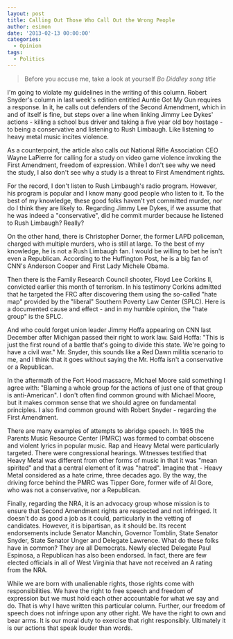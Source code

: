 ```yaml
---
layout: post
title: Calling Out Those Who Call Out the Wrong People 
author: esimon
date: '2013-02-13 00:00:00'
categories:
  - Opinion
tags:
  - Politics
---
```

> Before you accuse me, take a look at yourself
> _Bo Diddley song title_

I'm going to violate my guidelines in the writing of this column. Robert Snyder's column in last week's edition entitled Auntie Got My Gun requires a response. In it, he calls out defenders of the Second Amendment, which in and of itself is fine, but steps over a line when linking Jimmy Lee Dykes' actions - killing a school bus driver and taking a five year old boy hostage - to being a conservative and listening to Rush Limbaugh. Like listening to heavy metal music incites violence. 

As a counterpoint, the article also calls out National Rifle Association CEO Wayne LaPierre for calling for a study on video game violence invoking the First Amendment, freedom of expression. While I don't see why we need the study, I also don't see why a study is a threat to First Amendment rights. 

For the record, I don't listen to Rush Limbaugh's radio program. However, his program is popular and I know many good people who listen to it. To the best of my knowledge, these good folks haven't yet committed murder, nor do I think they are likely to. Regarding Jimmy Lee Dykes, if we assume that he was indeed a "conservative", did he commit murder because he listened to Rush Limbaugh? Really?

On the other hand, there is Christopher Dorner, the former LAPD policeman, charged with multiple murders, who is still at large. To the best of my knowledge, he is not a Rush Limbaugh fan. I would be willing to bet he isn't even a Republican. According to the Huffington Post, he is a big fan of CNN's Anderson Cooper and First Lady Michele Obama. 

Then there is the Family Research Council shooter, Floyd Lee Corkins II, convicted earlier this month of terrorism. In his testimony Corkins admitted that he targeted the FRC after discovering them using the so-called "hate map" provided by the "liberal" Southern Poverty Law Center (SPLC). Here is a documented cause and effect - and in my humble opinion, the "hate group" is the SPLC. 

And who could forget union leader Jimmy Hoffa appearing on CNN last December after Michigan passed their right to work law. Said Hoffa: "This is just the first round of a battle that's going to divide this state. We're going to have a civil war." Mr. Snyder, this sounds like a Red Dawn militia scenario to me, and I think that it goes without saying the Mr. Hoffa isn't a conservative or a Republican. 

In the aftermath of the Fort Hood massacre, Michael Moore said something I agree with: "Blaming a whole group for the actions of just one of that group is anti-American". I don't often find common ground with Michael Moore, but it makes common sense that we should agree on fundamental principles. I also find common ground with Robert Snyder - regarding the First Amendment. 

There are many examples of attempts to abridge speech. In 1985 the Parents Music Resource Center (PMRC) was formed to combat obscene and violent lyrics in popular music. Rap and Heavy Metal were particularly targeted. There were congressional hearings. Witnesses testified that Heavy Metal was different from other forms of music in that it was "mean spirited" and that a central element of it was "hatred". Imagine that - Heavy Metal considered as a hate crime, three decades ago. By the way, the driving force behind the PMRC was Tipper Gore, former wife of Al Gore, who was not a conservative, nor a Republican. 

Finally, regarding the NRA, it is an advocacy group whose mission is to ensure that Second Amendment rights are respected and not infringed. It doesn't do as good a job as it could, particularly in the vetting of candidates. However, it is bipartisan, as it should be. Its recent endorsements include Senator Manchin, Governor Tomblin, State Senator Snyder, State Senator Unger and Delegate Lawrence. What do these folks have in common? They are all Democrats. Newly elected Delegate Paul Espinosa, a Republican has also been endorsed. In fact, there are few elected officials in all of West Virginia that have not received an A rating from the NRA.

While we are born with unalienable rights, those rights come with responsibilities. We have the right to free speech and freedom of expression but we must hold each other accountable for what we say and do. That is why I have written this particular column. Further, our freedom of speech does not infringe upon any other right. We have the right to own and bear arms. It is our moral duty to exercise that right responsibly. Ultimately it is our actions that speak louder than words. 

